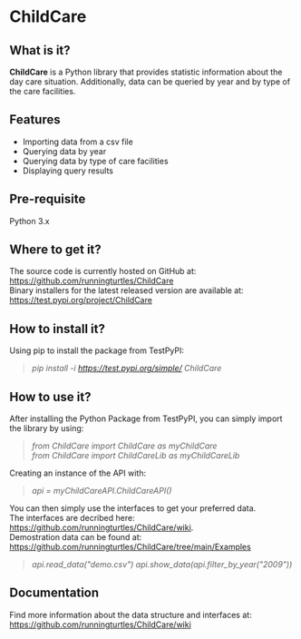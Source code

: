 # ChildCare
## What is it?

**ChildCare** is a Python library that provides statistic information about the day care situation. Additionally, data can be queried by year and by type of the care facilities.

## Features

- Importing data from a csv file
- Querying data by year
- Querying data by type of care facilities
- Displaying query results 

## Pre-requisite
Python 3.x

## Where to get it?

The source code is currently hosted on GitHub at: https://github.com/runningturtles/ChildCare  
Binary installers for the latest released version are available at: https://test.pypi.org/project/ChildCare

## How to install it?

Using pip to install the package from TestPyPI:   
> *pip install -i https://test.pypi.org/simple/ ChildCare*

## How to use it?

After installing the Python Package from TestPyPI, you can simply import the library by using:  
> *from ChildCare import ChildCare as myChildCare*  
> *from ChildCare import ChildCareLib as myChildCareLib*  

Creating an instance of the API with:   
> *api = myChildCareAPI.ChildCareAPI()*

You can then simply use the interfaces to get your preferred data.  
The interfaces are decribed here: https://github.com/runningturtles/ChildCare/wiki.  
Demostration data can be found at: https://github.com/runningturtles/ChildCare/tree/main/Examples  
> *api.read_data("demo.csv")
api.show_data(api.filter_by_year("2009"))*

## Documentation
Find more information about the data structure and interfaces at:
https://github.com/runningturtles/ChildCare/wiki
